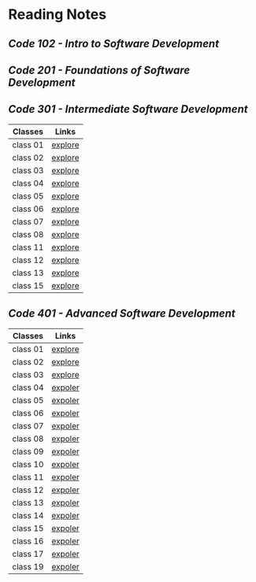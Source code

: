 # **Reading Notes**
## *Code 102 - Intro to Software Development*
## *Code 201 - Foundations of Software Development*
## *Code 301 - Intermediate Software Development*

| Classes | Links|
| --- | ----------- |
| class 01| [explore](./code301/class01.md)|
| class 02 |[explore](./code301/class02.md) |
| class 03| [explore](./code301/class03.md) |
| class 04 | [explore](./code301/class04.md) |
| class 05| [explore](./code301/class05.md) |
| class 06 | [explore](./code301/class06.md) |
| class 07| [explore](./code301/class07.md) |
| class 08 | [explore](./code301/class08.md) |
| class 11| [explore](./code301/class11.md) |
| class 12| [explore](./code301/class12.md) |
| class 13| [explore](./code301/class13.md) |
| class 15 | [explore](./code301/class15.md)|


## *Code 401 - Advanced Software Development*

| Classes| Links |
| --- | ----------- |
| class 01 |[explore](./code401/class01.md) |
| class 02 |[explore](./code401/class02.md) |
| class 03 |[explore](./code401/class03.md) |
|class 04|[expoler](./code401/class04.md)   |
|class 05|[expoler](./code401/class05.md)   |
|class 06|[expoler](./code401/class06.md)   |
|class 07|[expoler](./code401/class07.md)   |
|class 08|[expoler](./code401/class08.md)  |
|class 09|[expoler](./code401/class09.md)   |
|class 10|[expoler](./code401/class10.md)   |
|class 11|[expoler](./code401/class11.md)   |
|class 12|[expoler](./code401/class12.md)   |
|class 13|[expoler](./code401/class13.md)   |
|class 14|[expoler](./code401/class14.md)   |
|class 15|[expoler](./code401/class15.md)   |
|class 16|[expoler](./code401/class16.md)   |
|class 17|[expoler](./code401/class17.md)   |
|class 19|[expoler](./code401/class19.md)   |



